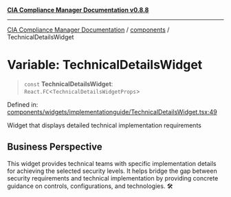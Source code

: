 [**CIA Compliance Manager Documentation v0.8.8**](../../README.md)

***

[CIA Compliance Manager Documentation](../../modules.md) / [components](../README.md) / TechnicalDetailsWidget

# Variable: TechnicalDetailsWidget

> `const` **TechnicalDetailsWidget**: `React.FC`\<`TechnicalDetailsWidgetProps`\>

Defined in: [components/widgets/implementationguide/TechnicalDetailsWidget.tsx:49](https://github.com/Hack23/cia-compliance-manager/blob/283c1f3ddf6c7084b20c21176cda3bc5166ffcb9/src/components/widgets/implementationguide/TechnicalDetailsWidget.tsx#L49)

Widget that displays detailed technical implementation requirements

## Business Perspective

This widget provides technical teams with specific implementation details
for achieving the selected security levels. It helps bridge the gap between
security requirements and technical implementation by providing concrete
guidance on controls, configurations, and technologies. 🛠️

